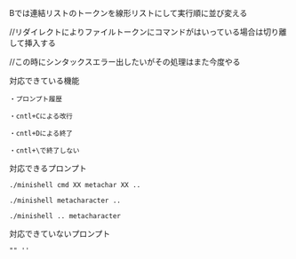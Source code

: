 Bでは連結リストのトークンを線形リストにして実行順に並び変える

//リダイレクトによりファイルトークンにコマンドがはいっている場合は切り離して挿入する

//この時にシンタックスエラー出したいがその処理はまた今度やる

対応できている機能
    
    ・プロンプト履歴
    
    ・cntl+Cによる改行
    
    ・cntl+Dによる終了

    ・cntl+\で終了しない
    
対応できるプロンプト
    
    ./minishell cmd XX metachar XX ..

    ./minishell metacharacter .. 
    
    ./minishell .. metacharacter

対応できていないプロンプト
    
    "" ''    
    
